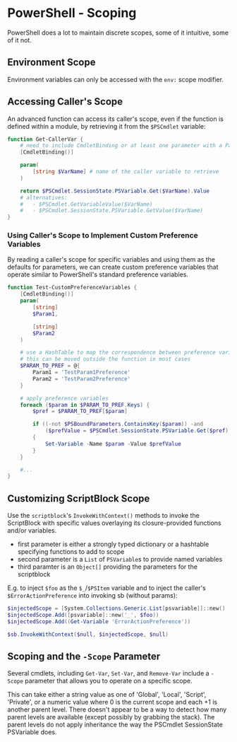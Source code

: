 # PowerShell - Scoping
PowerShell does a lot to maintain discrete scopes, some of it intuitive, some of it not.

## Environment Scope
Environment variables can only be accessed with the `env:` scope modifier.

## Accessing Caller's Scope
An advanced function can access its caller's scope, even if the function is defined within a module, by retrieving it from the `$PSCmdlet` variable:

``` PowerShell
function Get-CallerVar {
    # need to include CmdletBinding or at least one parameter with a Parameter attribute to make the function advanced
    [CmdletBinding()]

    param(
        [string $VarName] # name of the caller variable to retrieve
    )

    return $PSCmdlet.SessionState.PSVariable.Get($VarName).Value
    # alternatives:
    #   - $PSCmdlet.GetVariableValue($VarName)
    #   - $PSCmdlet.SessionState.PSVariable.GetValue($VarName)
}
```

### Using Caller's Scope to Implement Custom Preference Variables
By reading a caller's scope for specific variables and using them as the defaults for parameters, we can create custom preference variables that operate similar to PowerShell's standard preference variables.

``` PowerShell
function Test-CustomPreferenceVariables {
    [CmdletBinding()]
    param(
        [string]
        $Param1,

        [string]
        $Param2
    )

    # use a HashTable to map the correspondence between preference variables and parameter names
    # this can be moved outside the function in most cases
    $PARAM_TO_PREF = @{
        Param1 = 'TestParam1Preference'
        Param2 = 'TestParam2Preference'
    }

    # apply preference variables
    foreach ($param in $PARAM_TO_PREF.Keys) {
        $pref = $PARAM_TO_PREF[$param]

        if ((-not $PSBoundParameters.ContainsKey($param)) -and 
            ($prefValue = $PSCmdlet.SessionState.PSVariable.Get($pref).Value)) # needs modification if supporting falsey values
        {
            Set-Variable -Name $param -Value $prefValue
        }
    }

    #...
}

```



## Customizing ScriptBlock Scope
Use the `scriptblock`'s `InvokeWithContext()` methods to invoke the ScriptBlock with specific values overlaying its closure-provided functions and/or variables.

* first parameter is either a strongly typed dictionary or a hashtable specifying functions to add to scope
* second parameter is a `List` of `PSVariable`s to provide named variables
* third paramter is an `Object[]` providing the parameters for the scriptblock

E.g. to inject `$foo` as the `$_`/`$PSItem` variable and to inject the caller's `$ErrorActionPreference` into invoking sb (without params):

``` powershell
$injectedScope = [System.Collections.Generic.List[psvariable]]::new()
$injectedScope.Add([psvariable]::new('_', $foo))
$injectedScope.Add((Get-Variable 'ErrorActionPreference'))

$sb.InvokeWithContext($null, $injectedScope, $null)
```


## Scoping and the `-Scope` Parameter
Several cmdlets, including `Get-Var`, `Set-Var`, and `Remove-Var` include a `-Scope` parameter that allows you to operate on a specific scope.

This can take either a string value as one of 'Global', 'Local', 'Script', 'Private', or a numeric value where 0 is the current scope and each +1 is another parent level. There doesn't appear to be a way to detect how many parent levels are available (except possibly by grabbing the stack). The parent levels do not apply inheritance the way the PSCmdlet SessionState PSVariable does.
